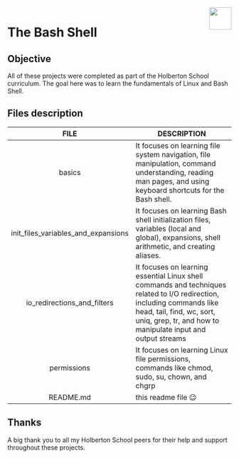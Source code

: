<img  height="50px" align="right" src="https://apply.holbertonschool.com/holberton-logo.png">

# The Bash Shell

## Objective

All of these projects were completed as part of the Holberton School curriculum. The goal here was to learn the fundamentals of Linux and Bash Shell.

## Files description

| FILE                                | DESCRIPTION|
| :---------------------------------: | ---------- |
| basics                              | It focuses on learning file system navigation, file manipulation, command understanding, reading man pages, and using keyboard shortcuts for the Bash shell. |
| init_files_variables_and_expansions | It focuses on learning Bash shell initialization files, variables (local and global), expansions, shell arithmetic, and creating aliases.  |
| io_redirections_and_filters | It focuses on learning essential Linux shell commands and techniques related to I/O redirection, including commands like head, tail, find, wc, sort, uniq, grep, tr, and how to manipulate input and output streams |
| permissions | It focuses on learning Linux file permissions, commands like chmod, sudo, su, chown, and chgrp |
| README.md | this readme file :wink: |

## Thanks

A big thank you to all my Holberton School peers for their help and support throughout these projects.
